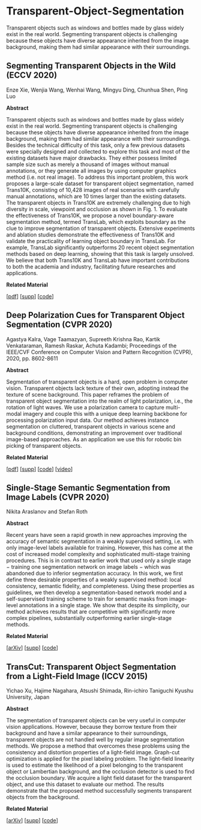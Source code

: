 # Transparent-Object-Segmentation
Transparent objects such as windows and bottles made by glass widely exist in the real world. Segmenting transparent objects is challenging because these objects have diverse appearance inherited from the image background, making them had similar appearance with their surroundings.
<br>

## Segmenting Transparent Objects in the Wild (ECCV 2020)

Enze Xie, Wenjia Wang, Wenhai Wang, Mingyu Ding, Chunhua Shen, Ping Luo

<strong>Abstract</strong>

Transparent objects such as windows and bottles made by glass widely exist in the real world. Segmenting transparent objects is challenging because these objects have diverse appearance inherited from the image background, making them had similar appearance with their surroundings. Besides the technical difficulty of this task, only a few previous datasets were specially designed and collected to explore this task and most of the existing datasets have major drawbacks. They either possess limited sample size such as merely a thousand of images without manual annotations, or they generate all images by using computer graphics method (i.e. not real image). To address this important problem, this work proposes a large-scale dataset for transparent object segmentation, named Trans10K, consisting of 10,428 images of real scenarios with carefully manual annotations, which are 10 times larger than the existing datasets. The transparent objects in Trans10K are extremely challenging due to high diversity in scale, viewpoint and occlusion as shown in Fig. 1. To evaluate the effectiveness of Trans10K, we propose a novel boundary-aware segmentation method, termed TransLab, which exploits boundary as the clue to improve segmentation of transparent objects. Extensive experiments and ablation studies demonstrate the effectiveness of Trans10K and validate the practicality of learning object boundary in TransLab. For example, TransLab significantly outperforms 20 recent object segmentation methods based on deep learning, showing that this task is largely unsolved. We believe that both Trans10K and TransLab have important contributions to both the academia and industry, facilitating future researches and applications.

<strong>Related Material</strong>

[<a href="https://arxiv.org/pdf/2003.13948v3.pdf">pdf</a>] [<a href=" ">supp</a>] [<a href="https://github.com/xieenze/Segment_Transparent_Objects">code</a>]
<br>

## Deep Polarization Cues for Transparent Object Segmentation (CVPR 2020)

Agastya Kalra, Vage Taamazyan, Supreeth Krishna Rao, Kartik Venkataraman, Ramesh Raskar, Achuta Kadambi; Proceedings of the IEEE/CVF Conference on Computer Vision and Pattern Recognition (CVPR), 2020, pp. 8602-8611

<strong>Abstract</strong>

Segmentation of transparent objects is a hard, open problem in computer vision. Transparent objects lack texture of their own, adopting instead the texture of scene background. This paper reframes the problem of transparent object segmentation into the realm of light polarization, i.e., the rotation of light waves. We use a polarization camera to capture multi-modal imagery and couple this with a unique deep learning backbone for processing polarization input data. Our method achieves instance segmentation on cluttered, transparent objects in various scene and background conditions, demonstrating an improvement over traditional image-based approaches. As an application we use this for robotic bin picking of transparent objects.

<strong>Related Material</strong>

[<a href="https://openaccess.thecvf.com/content_CVPR_2020/papers/Kalra_Deep_Polarization_Cues_for_Transparent_Object_Segmentation_CVPR_2020_paper.pdf">pdf</a>] [<a href="https://openaccess.thecvf.com/content_CVPR_2020/supplemental/Kalra_Deep_Polarization_Cues_CVPR_2020_supplemental.pdf">supp</a>] [<a href="">code</a>] [<a href="https://www.youtube.com/watch?v=hF64LfsR5Lc">video</a>] 
<br>


## Single-Stage Semantic Segmentation from Image Labels (CVPR 2020)

Nikita Araslanov and Stefan Roth

<strong>Abstract</strong>

Recent years have seen a rapid growth in new approaches improving the accuracy of semantic segmentation in a weakly supervised setting, i.e. with only image-level labels available for training. However, this has come at the cost of increased model complexity and sophisticated multi-stage training procedures. This is in contrast to earlier work that used only a single stage − training one segmentation network on image labels − which was abandoned due to inferior segmentation accuracy. In this work, we first define three desirable properties of a weakly supervised method: local consistency, semantic fidelity, and completeness. Using these properties as guidelines, we then develop a segmentation-based network model and a self-supervised training scheme to train for semantic masks from image-level annotations in a single stage. We show that despite its simplicity, our method achieves results that are competitive with significantly more complex pipelines, substantially outperforming earlier single-stage methods.

<strong>Related Material</strong>

[<a href="https://arxiv.org/abs/2005.08104">arXiv</a>] [<a href="">supp</a>] [<a href="https://github.com/visinf/1-stage-wseg">code</a>]
<br>


## TransCut: Transparent Object Segmentation from a Light-Field Image (ICCV 2015)

Yichao Xu, Hajime Nagahara, Atsushi Shimada, Rin-ichiro Taniguchi
Kyushu University, Japan

<strong>Abstract</strong>

The segmentation of transparent objects can be very useful in computer vision applications. However, because they borrow texture from their background and have a similar
appearance to their surroundings, transparent objects are not handled well by regular image segmentation methods. We propose a method that overcomes these problems using the consistency and distortion properties of a light-field image. Graph-cut optimization is applied for the pixel labeling problem. The light-field linearity is used to estimate
the likelihood of a pixel belonging to the transparent object or Lambertian background, and the occlusion detector is used to find the occlusion boundary. We acquire a light
field dataset for the transparent object, and use this dataset to evaluate our method. The results demonstrate that the proposed method successfully segments transparent objects from the background.

<strong>Related Material</strong>

[<a href="https://arxiv.org/pdf/1511.06853v1.pdf">arXiv</a>] [<a href="">supp</a>] [<a href="">code</a>]


